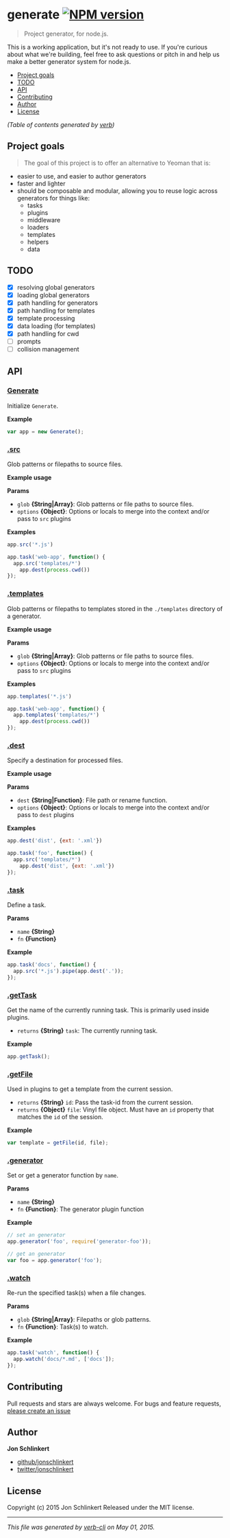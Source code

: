 # generate [![NPM version](https://badge.fury.io/js/generate.svg)](http://badge.fury.io/js/generate)

> Project generator, for node.js.

This is a working application, but it's not ready to use. If you're curious about what we're building, feel free to ask questions or pitch in and help us make a better generator system for node.js.

<!-- toc -->

* [Project goals](#project-goals)
* [TODO](#todo)
* [API](#api)
* [Contributing](#contributing)
* [Author](#author)
* [License](#license)

_(Table of contents generated by [verb](https://github.com/assemble/verb))_

<!-- tocstop -->

## Project goals

> The goal of this project is to offer an alternative to Yeoman that is:

* easier to use, and easier to author generators
* faster and lighter
* should be composable and modular, allowing you to reuse logic across generators for things like:
  - tasks
  - plugins
  - middleware
  - loaders
  - templates
  - helpers
  - data

## TODO

* [x] resolving global generators
* [x] loading global generators
* [x] path handling for generators
* [x] path handling for templates
* [x] template processing
* [x] data loading (for templates)
* [x] path handling for cwd
* [ ] prompts
* [ ] collision management

## API

### [Generate](index.js#L36)

Initialize `Generate`.

**Example**

```js
var app = new Generate();
```

### [.src](index.js#L67)

Glob patterns or filepaths to source files.

**Example usage**

**Params**

* `glob` **{String|Array}**: Glob patterns or file paths to source files.
* `options` **{Object}**: Options or locals to merge into the context and/or pass to `src` plugins

**Examples**

```js
app.src('*.js')
```

```js
app.task('web-app', function() {
  app.src('templates/*')
    app.dest(process.cwd())
});
```

### [.templates](index.js#L93)

Glob patterns or filepaths to templates stored in the `./templates` directory of a generator.

**Example usage**

**Params**

* `glob` **{String|Array}**: Glob patterns or file paths to source files.
* `options` **{Object}**: Options or locals to merge into the context and/or pass to `src` plugins

**Examples**

```js
app.templates('*.js')
```

```js
app.task('web-app', function() {
  app.templates('templates/*')
    app.dest(process.cwd())
});
```

### [.dest](index.js#L118)

Specify a destination for processed files.

**Example usage**

**Params**

* `dest` **{String|Function}**: File path or rename function.
* `options` **{Object}**: Options or locals to merge into the context and/or pass to `dest` plugins

**Examples**

```js
app.dest('dist', {ext: '.xml'})
```

```js
app.task('foo', function() {
  app.src('templates/*')
    app.dest('dist', {ext: '.xml'})
});
```

### [.task](index.js#L176)

Define a task.

**Params**

* `name` **{String}**
* `fn` **{Function}**

**Example**

```js
app.task('docs', function() {
  app.src('*.js').pipe(app.dest('.'));
});
```

### [.getTask](index.js#L190)

Get the name of the currently running task. This is primarily used inside plugins.

* `returns` **{String}** `task`: The currently running task.

**Example**

```js
app.getTask();
```

### [.getFile](index.js#L209)

Used in plugins to get a template from the current session.

* `returns` **{String}** `id`: Pass the task-id from the current session.
* `returns` **{Object}** `file`: Vinyl file object. Must have an `id` property that matches the `id` of the session.

**Example**

```js
var template = getFile(id, file);
```

### [.generator](index.js#L229)

Set or get a generator function by `name`.

**Params**

* `name` **{String}**
* `fn` **{Function}**: The generator plugin function

**Example**

```js
// set an generator
app.generator('foo', require('generator-foo'));

// get an generator
var foo = app.generator('foo');
```

### [.watch](index.js#L270)

Re-run the specified task(s) when a file changes.

**Params**

* `glob` **{String|Array}**: Filepaths or glob patterns.
* `fn` **{Function}**: Task(s) to watch.

**Example**

```js
app.task('watch', function() {
  app.watch('docs/*.md', ['docs']);
});
```

## Contributing

Pull requests and stars are always welcome. For bugs and feature requests, [please create an issue](https://github.com/generate/generate/issues)

## Author

**Jon Schlinkert**

+ [github/jonschlinkert](https://github.com/jonschlinkert)
+ [twitter/jonschlinkert](http://twitter.com/jonschlinkert)

## License

Copyright (c) 2015 Jon Schlinkert
Released under the MIT license.

***

_This file was generated by [verb-cli](https://github.com/assemble/verb-cli) on May 01, 2015._

<!-- reflinks generated by verb-reflinks plugin -->
